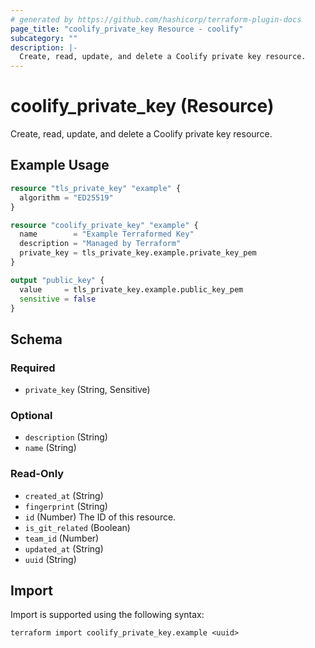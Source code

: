 ```yaml
---
# generated by https://github.com/hashicorp/terraform-plugin-docs
page_title: "coolify_private_key Resource - coolify"
subcategory: ""
description: |-
  Create, read, update, and delete a Coolify private key resource.
---
```


# coolify_private_key (Resource)

Create, read, update, and delete a Coolify private key resource.

## Example Usage

```terraform
resource "tls_private_key" "example" {
  algorithm = "ED25519"
}

resource "coolify_private_key" "example" {
  name        = "Example Terraformed Key"
  description = "Managed by Terraform"
  private_key = tls_private_key.example.private_key_pem
}

output "public_key" {
  value     = tls_private_key.example.public_key_pem
  sensitive = false
}
```

<!-- schema generated by tfplugindocs -->
## Schema

### Required

- `private_key` (String, Sensitive)

### Optional

- `description` (String)
- `name` (String)

### Read-Only

- `created_at` (String)
- `fingerprint` (String)
- `id` (Number) The ID of this resource.
- `is_git_related` (Boolean)
- `team_id` (Number)
- `updated_at` (String)
- `uuid` (String)

## Import

Import is supported using the following syntax:

```shell
terraform import coolify_private_key.example <uuid>
```
